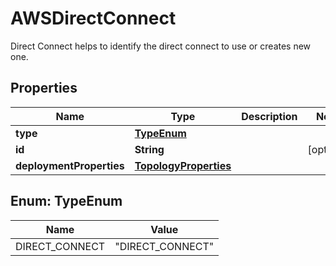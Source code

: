 

# AWSDirectConnect

Direct Connect helps to identify the direct connect to use or creates new one. 

## Properties

| Name | Type | Description | Notes |
|------------ | ------------- | ------------- | -------------|
|**type** | [**TypeEnum**](#TypeEnum) |  |  |
|**id** | **String** |  |  [optional] |
|**deploymentProperties** | [**TopologyProperties**](TopologyProperties.md) |  |  |



## Enum: TypeEnum

| Name | Value |
|---- | -----|
| DIRECT_CONNECT | &quot;DIRECT_CONNECT&quot; |



